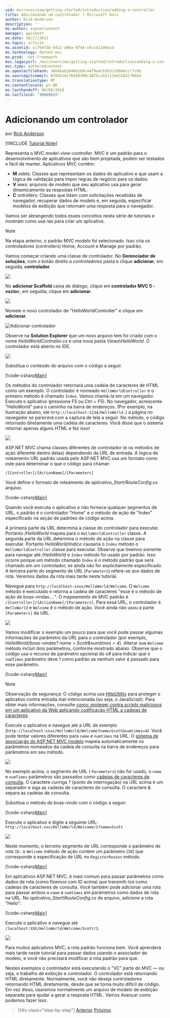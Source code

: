 ```yaml
---
uid: mvc/overview/getting-started/introduction/adding-a-controller
title: Adicionando um controlador | Microsoft Docs
author: Rick-Anderson
description: ''
ms.author: aspnetcontent
manager: wpickett
ms.date: 10/17/2013
ms.topic: article
ms.assetid: cc764f3b-6921-486a-8f44-c6ccd1249acd
ms.technology: dotnet-mvc
ms.prod: .net-framework
msc.legacyurl: /mvc/overview/getting-started/introduction/adding-a-controller
msc.type: authoredcontent
ms.openlocfilehash: 3864bab284661b0c44f9e4cb363c2d60eccc7c66
ms.sourcegitcommit: 6784510cfb589308c3875ccb5113eb31031766b4
ms.translationtype: MT
ms.contentlocale: pt-BR
ms.lasthandoff: 06/08/2018
ms.locfileid: "30869615"
---
```

<a name="adding-a-controller"></a>Adicionando um controlador
====================
por [Rick Anderson](https://github.com/Rick-Anderson)

[!INCLUDE [Tutorial Note](sample/code-location.md)]

Representa o MVC *model-view-controller*. MVC é um padrão para o desenvolvimento de aplicativos que são bem projetada, podem ser testados e fácil de manter. Aplicativos MVC contêm:

- **M** odels: Classes que representam os dados do aplicativo e que usam a lógica de validação para impor regras de negócio para os dados.
- **V** iews: arquivos de modelo que seu aplicativo usa para gerar dinamicamente as respostas HTML.
- **C** ontrollers: Classes que lidam com solicitações recebidas de navegador, recuperar dados de modelo e, em seguida, especificar modelos de exibição que retornam uma resposta para o navegador.

Vamos ser abrangendo todos esses conceitos nesta série de tutoriais e mostram como usá-las para criar um aplicativo.

> [!NOTE]
> Na etapa anterior, o padrão MVC modelo foi selecionado. Isso cria os controladores (controllers) Home, Account e Manage por padrão.

Vamos começar criando uma classe de controlador. No **Gerenciador de soluções**, com o botão direito a *controladores* pasta e clique **adicionar**, em seguida, **controlador**.


![](adding-a-controller/_static/image1.png)

No **adicionar Scaffold** caixa de diálogo, clique em **controlador MVC 5 - vazio**e, em seguida, clique em **adicionar**.

![](adding-a-controller/_static/image2.png)  
 

Nomeie o novo controlador de "HelloWorldController" e clique em **adicionar**.

![Adicionar controlador](adding-a-controller/_static/image3.png)

Observe na **Solution Explorer** que um novo arquivo tem foi criado com o nome *HelloWorldController.cs* e uma nova pasta *Views\HelloWorld*. O controlador está aberto no IDE.

![](adding-a-controller/_static/image4.png)

Substitua o conteúdo do arquivo com o código a seguir.

[!code-csharp[Main](adding-a-controller/samples/sample1.cs)]

Os métodos do controlador retornará uma cadeia de caracteres de HTML como um exemplo. O controlador é nomeado `HelloWorldController` e o primeiro método é chamado `Index`. Vamos chamá-la em um navegador. Execute o aplicativo (pressione F5 ou Ctrl + F5). No navegador, acrescente &quot;HelloWorld&quot; para o caminho na barra de endereços. (Por exemplo, na ilustração abaixo, ele `http://localhost:1234/HelloWorld.`) a página no navegador se parecerá com a captura de tela a seguir. No método, o código retornado diretamente uma cadeia de caracteres. Você disse que o sistema retornar apenas alguns HTML e fez isso!

![](adding-a-controller/_static/image5.png)

ASP.NET MVC chama classes diferentes de controlador (e os métodos de ação diferente dentro delas) dependendo da URL de entrada. A lógica de roteamento URL padrão usada pelo ASP.NET MVC usa um formato como este para determinar o que o código para chamar:

`/[Controller]/[ActionName]/[Parameters]`

Você define o formato de roteamento de *aplicativo\_Start/RouteConfig.cs* arquivo.

[!code-csharp[Main](adding-a-controller/samples/sample2.cs?highlight=7-8)]

Quando você executa o aplicativo e não fornece qualquer segmentos de URL, o padrão é o controlador "Home" e o método de ação de "Index" especificado na seção de padrões de código acima.

A primeira parte da URL determina a classe do controlador para executar. Portanto */HelloWorld* mapeia para o `HelloWorldController` classe. A segunda parte da URL determina o método de ação na classe para executar. Portanto *HelloWorld/índice* causaria o `Index` método o `HelloWorldController` classe para executar. Observe que tivemos somente para navegar até */HelloWorld* e `Index` método foi usado por padrão. Isso ocorre porque um método chamado `Index` é o método padrão que será chamado em um controlador, se ainda não for explicitamente especificado. A terceira parte do segmento de URL (`Parameters`) refere-se aos dados de rota. Veremos dados da rota mais tarde neste tutorial.

Navegue para `http://localhost:xxxx/HelloWorld/Welcome`. O `Welcome` método é executado e retorna a cadeia de caracteres &quot;esse é o método de ação de boas-vindas... &quot;. O mapeamento de MVC padrão é `/[Controller]/[ActionName]/[Parameters]`. Para essa URL, o controlador é `HelloWorld` e `Welcome` é o método de ação. Você ainda não usou a parte `[Parameters]` da URL.

![](adding-a-controller/_static/image6.png)

Vamos modificar o exemplo um pouco para que você pode passar algumas informações de parâmetro da URL para o controlador (por exemplo, *HelloWorld/boas-vindas? name = Scott&amp;numtimes = 4*). Alterar sua `Welcome` método incluir dois parâmetros, conforme mostrado abaixo. Observe que o código usa o recurso de parâmetro opcional do c# para indicar que o `numTimes` parâmetro deve 1 como padrão se nenhum valor é passado para esse parâmetro.

[!code-csharp[Main](adding-a-controller/samples/sample3.cs)]

> [!NOTE]
> Observação de segurança: O código acima usa [HttpUtility](https://msdn.microsoft.com/library/ee360286(v=vs.110).aspx) para proteger o aplicativo contra entrada mal-intencionada (ou seja, o JavaScript). Para obter mais informações, consulte [como: proteger contra scripts maliciosos em um aplicativo da Web aplicando codificação HTML a cadeias de caracteres](https://msdn.microsoft.com/library/a2a4yykt(v=vs.100).aspx).


 Execute o aplicativo e navegue até a URL de exemplo (`http://localhost:xxxx/HelloWorld/Welcome?name=Scott&numtimes=4`). Você pode tentar valores diferentes para `name` e `numtimes` na URL. O [sistema de associação do ASP.NET MVC modelo](http://odetocode.com/Blogs/scott/archive/2009/04/27/6-tips-for-asp-net-mvc-model-binding.aspx) mapeia automaticamente os parâmetros nomeados da cadeia de consulta na barra de endereços para parâmetros em seu método.

![](adding-a-controller/_static/image7.png)

No exemplo acima, o segmento de URL ( `Parameters`) não for usado, o `name` e `numTimes` parâmetros são passados como [cadeias de caracteres de consulta](http://en.wikipedia.org/wiki/Query_string). O caractere curinga ? (ponto de interrogação) na URL acima é um separador e siga as cadeias de caracteres de consulta. O caractere &amp; separa as cadeias de consulta.

Substitua o método de boas-vindo com o código a seguir:

[!code-csharp[Main](adding-a-controller/samples/sample4.cs)]

Execute o aplicativo e digite a seguinte URL: `http://localhost:xxx/HelloWorld/Welcome/1?name=Scott`

![](adding-a-controller/_static/image8.png)

Neste momento, o terceiro segmento de URL corresponde o parâmetro de rota `ID.` o `Welcome` método de ação contém um parâmetro (`ID`) que corresponde a especificação de URL no `RegisterRoutes` método.

[!code-csharp[Main](adding-a-controller/samples/sample5.cs?highlight=7)]

Em aplicativos ASP.NET MVC, é mais comum para passar parâmetros como dados de rota (como fizemos com ID acima) que transmiti-los como cadeias de caracteres de consulta. Você também pode adicionar uma rota para passar ambos o `name` e `numtimes` em parâmetros como dados de rota na URL. No *aplicativo\_Start\RouteConfig.cs* de arquivo, adicione a rota "Hello":

[!code-csharp[Main](adding-a-controller/samples/sample6.cs?highlight=13-16)]

Execute o aplicativo e navegue até `/localhost:XXX/HelloWorld/Welcome/Scott/3`.

![](adding-a-controller/_static/image9.png)

Para muitos aplicativos MVC, a rota padrão funciona bem. Você aprenderá mais tarde neste tutorial para passar dados usando o associador de modelo, e você não precisará modificar a rota padrão para que.

Nestes exemplos o controlador está executando o &quot;VC&quot; parte do MVC — ou seja, o trabalho de exibição e controlador. O controlador está retornando HTML diretamente. Normalmente, você não deseja controladores retornando HTML diretamente, desde que se torna muito difícil de código. Em vez disso, usaremos normalmente um arquivo de modelo de exibição separada para ajudar a gerar a resposta HTML. Vamos Avançar como podemos fazer isso.

> [!div class="step-by-step"]
> [Anterior](getting-started.md)
> [Próximo](adding-a-view.md)
